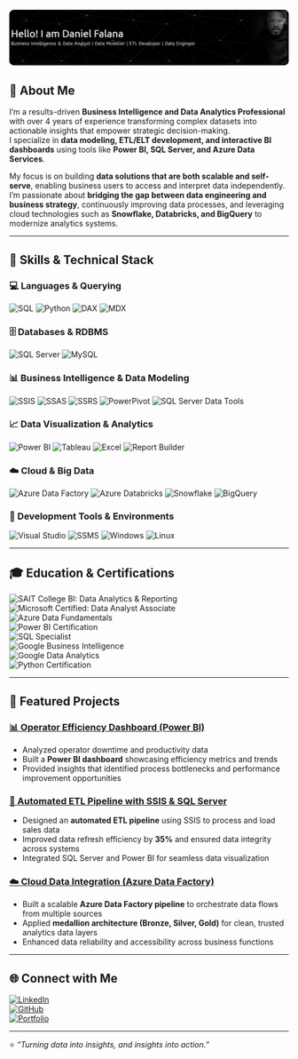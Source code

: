 ![Daniel Falana – Data & BI Professional](github-header-banner.png)


## 🧭 About Me  

I’m a results-driven **Business Intelligence and Data Analytics Professional** with over 4 years of experience transforming complex datasets into actionable insights that empower strategic decision-making.  
I specialize in **data modeling, ETL/ELT development, and interactive BI dashboards** using tools like **Power BI, SQL Server, and Azure Data Services**.  

My focus is on building **data solutions that are both scalable and self-serve**, enabling business users to access and interpret data independently. I’m passionate about **bridging the gap between data engineering and business strategy**, continuously improving data processes, and leveraging cloud technologies such as **Snowflake, Databricks, and BigQuery** to modernize analytics systems.  

---

## 🧩 Skills & Technical Stack  

### 💻 Languages & Querying  
![SQL](https://img.shields.io/badge/SQL-4479A1?style=for-the-badge&logo=database&logoColor=white)
![Python](https://img.shields.io/badge/Python-3776AB?style=for-the-badge&logo=python&logoColor=white)
![DAX](https://img.shields.io/badge/DAX-F2C811?style=for-the-badge&logo=powerbi&logoColor=black)
![MDX](https://img.shields.io/badge/MDX-0089D6?style=for-the-badge&logo=microsoftsqlserver&logoColor=white)

### 🗄️ Databases & RDBMS  
![SQL Server](https://img.shields.io/badge/MS_SQL_Server-CC2927?style=for-the-badge&logo=microsoftsqlserver&logoColor=white)
![MySQL](https://img.shields.io/badge/MySQL-4479A1?style=for-the-badge&logo=mysql&logoColor=white)

### 📊 Business Intelligence & Data Modeling  
![SSIS](https://img.shields.io/badge/SSIS-CC2927?style=for-the-badge&logo=microsoftsqlserver&logoColor=white)
![SSAS](https://img.shields.io/badge/SSAS-CC2927?style=for-the-badge&logo=microsoftsqlserver&logoColor=white)
![SSRS](https://img.shields.io/badge/SSRS-CC2927?style=for-the-badge&logo=microsoftsqlserver&logoColor=white)
![PowerPivot](https://img.shields.io/badge/PowerPivot-217346?style=for-the-badge&logo=microsoftexcel&logoColor=white)
![SQL Server Data Tools](https://img.shields.io/badge/SQL_Server_Data_Tools-0078D4?style=for-the-badge&logo=visualstudio&logoColor=white)

### 📈 Data Visualization & Analytics  
![Power BI](https://img.shields.io/badge/Power_BI-F2C811?style=for-the-badge&logo=powerbi&logoColor=black)
![Tableau](https://img.shields.io/badge/Tableau-E97627?style=for-the-badge&logo=tableau&logoColor=white)
![Excel](https://img.shields.io/badge/Excel-217346?style=for-the-badge&logo=microsoft-excel&logoColor=white)
![Report Builder](https://img.shields.io/badge/Report%20Builder-FF6F00?style=for-the-badge&logo=microsoft&logoColor=white)

### ☁️ Cloud & Big Data  
![Azure Data Factory](https://img.shields.io/badge/Azure_Data_Factory-0089D6?style=for-the-badge&logo=microsoftazure&logoColor=white)
![Azure Databricks](https://img.shields.io/badge/Azure_Databricks-FF3621?style=for-the-badge&logo=databricks&logoColor=white)
![Snowflake](https://img.shields.io/badge/Snowflake-29B5E8?style=for-the-badge&logo=snowflake&logoColor=white)
![BigQuery](https://img.shields.io/badge/BigQuery-4285F4?style=for-the-badge&logo=googlecloud&logoColor=white)

### 🧠 Development Tools & Environments  
![Visual Studio](https://img.shields.io/badge/Visual_Studio-5C2D91?style=for-the-badge&logo=visualstudio&logoColor=white)
![SSMS](https://img.shields.io/badge/SSMS-CC2927?style=for-the-badge&logo=microsoftsqlserver&logoColor=white)
![Windows](https://img.shields.io/badge/Windows-0078D6?style=for-the-badge&logo=windows&logoColor=white)
![Linux](https://img.shields.io/badge/Linux-FCC624?style=for-the-badge&logo=linux&logoColor=black)

---

## 🎓 Education & Certifications  

![SAIT College BI: Data Analytics & Reporting](https://img.shields.io/badge/SAIT_College-BI%3A_Data_Analytics_&_Reporting-AA0000?style=for-the-badge&logo=googleclassroom&logoColor=white)  
![Microsoft Certified: Data Analyst Associate](https://img.shields.io/badge/Microsoft-Certified_Data_Analyst-0078D4?style=for-the-badge&logo=microsoft)  
![Azure Data Fundamentals](https://img.shields.io/badge/Azure-Data_Fundamentals-0089D6?style=for-the-badge&logo=microsoftazure&logoColor=white)  
![Power BI Certification](https://img.shields.io/badge/Power_BI-Certified-F2C811?style=for-the-badge&logo=powerbi&logoColor=black)  
![SQL Specialist](https://img.shields.io/badge/SQL-Specialist-CC2927?style=for-the-badge&logo=databricks&logoColor=white)  
![Google Business Intelligence](https://img.shields.io/badge/Google-Business_Intelligence-4285F4?style=for-the-badge&logo=google&logoColor=white)  
![Google Data Analytics](https://img.shields.io/badge/Google-Data_Analytics-34A853?style=for-the-badge&logo=googleanalytics&logoColor=white)  
![Python Certification](https://img.shields.io/badge/Python-Certified-3776AB?style=for-the-badge&logo=python&logoColor=white)

---

## 🚀 Featured Projects  

### [📊 Operator Efficiency Dashboard (Power BI)](https://github.com/Danielfalana/Operator-Efficiency-Analysis)
- Analyzed operator downtime and productivity data  
- Built a **Power BI dashboard** showcasing efficiency metrics and trends  
- Provided insights that identified process bottlenecks and performance improvement opportunities  

### [🧱 Automated ETL Pipeline with SSIS & SQL Server](https://github.com/yourusername/etl-pipeline)
- Designed an **automated ETL pipeline** using SSIS to process and load sales data  
- Improved data refresh efficiency by **35%** and ensured data integrity across systems  
- Integrated SQL Server and Power BI for seamless data visualization  

### [☁️ Cloud Data Integration (Azure Data Factory)](https://github.com/yourusername/azure-data-pipeline)
- Built a scalable **Azure Data Factory pipeline** to orchestrate data flows from multiple sources  
- Applied **medallion architecture (Bronze, Silver, Gold)** for clean, trusted analytics data layers  
- Enhanced data reliability and accessibility across business functions  

---

## 🌐 Connect with Me  

[![LinkedIn](https://img.shields.io/badge/LinkedIn-0A66C2?style=for-the-badge&logo=linkedin&logoColor=white)](https://linkedin.com/in/daniel-falana32)  
[![GitHub](https://img.shields.io/badge/GitHub-181717?style=for-the-badge&logo=github&logoColor=white)](https://github.com/yourusername)  
[![Portfolio](https://img.shields.io/badge/Portfolio-000000?style=for-the-badge&logo=About.me&logoColor=white)](https://daniel-falana.webflow.io)  

---

⭐️ *“Turning data into insights, and insights into action.”*  
